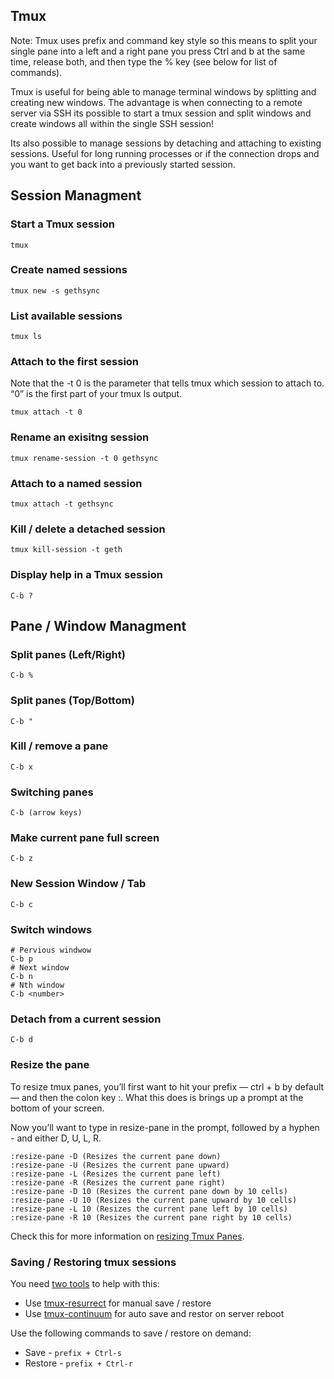## Tmux

Note: Tmux uses prefix and command key style so this means to split your single pane into a left and a right pane you press Ctrl and b at the same time, release both, and then type the % key (see below for list of commands).

Tmux is useful for being able to manage terminal windows by splitting and creating new windows. The advantage is when connecting to a remote server via SSH its possible to start a tmux session and split windows and create windows all within the single SSH session!

Its also possible to manage sessions by detaching and attaching to existing sessions. Useful for long running processes or if the connection drops and you want to get back into a previously started session.

## Session Managment

### Start a Tmux session

```
tmux
```

### Create named sessions

```
tmux new -s gethsync
```

### List available sessions

```
tmux ls
```

### Attach to the first session

Note that the -t 0 is the parameter that tells tmux which session to attach to. “0” is the first part of your tmux ls output.

```
tmux attach -t 0
```

### Rename an exisitng session

```
tmux rename-session -t 0 gethsync
```

### Attach to a named session

```
tmux attach -t gethsync
```

### Kill / delete a detached session

```
tmux kill-session -t geth
```

### Display help in a Tmux session

```
C-b ?
```

## Pane / Window Managment

### Split panes (Left/Right)

```
C-b %
```

### Split panes (Top/Bottom)

```
C-b "
```

### Kill / remove a pane

```
C-b x
```

### Switching panes

```
C-b (arrow keys)
```

### Make current pane full screen

```
C-b z
```

### New Session Window / Tab

```
C-b c
```

### Switch windows

```
# Pervious windwow
C-b p
# Next window
C-b n
# Nth window
C-b <number>
```

### Detach from a current session

```
C-b d
```

### Resize the pane

 To resize tmux panes, you’ll first want to hit your prefix — ctrl + b by default — and then the colon key :. What this does is brings up a prompt at the bottom of your screen.

 Now you’ll want to type in resize-pane in the prompt, followed by a hyphen - and either D, U, L, R.

 ```
:resize-pane -D (Resizes the current pane down)
:resize-pane -U (Resizes the current pane upward)
:resize-pane -L (Resizes the current pane left)
:resize-pane -R (Resizes the current pane right)
:resize-pane -D 10 (Resizes the current pane down by 10 cells)
:resize-pane -U 10 (Resizes the current pane upward by 10 cells)
:resize-pane -L 10 (Resizes the current pane left by 10 cells)
:resize-pane -R 10 (Resizes the current pane right by 10 cells)
 ```

 Check this for more information on [resizing Tmux Panes](https://michaelsoolee.com/resize-tmux-panes/#:~:text=To%20resize%20tmux%20panes%2C%20you,%2C%20U%2C%20L%2C%20R%20.).

### Saving / Restoring tmux sessions

You need [two tools](https://arcolinux.com/everything-you-need-to-know-about-tmux-reconstructing-tmux-sessions-after-restarts/) to help with this:

* Use [tmux-resurrect](https://github.com/tmux-plugins/tmux-resurrect) for manual save / restore
* Use [tmux-continuum](https://github.com/tmux-plugins/tmux-continuum) for auto save and restor on server reboot

Use the following commands to save / restore on demand:

* Save - `prefix + Ctrl-s`
* Restore - `prefix + Ctrl-r`